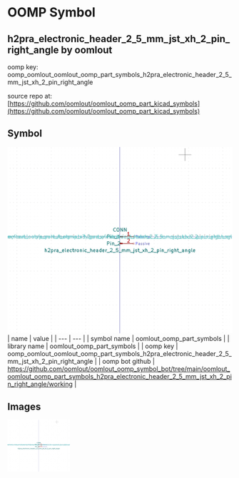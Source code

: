 # OOMP Symbol  
## h2pra_electronic_header_2_5_mm_jst_xh_2_pin_right_angle  by oomlout  
  
oomp key: oomp_oomlout_oomlout_oomp_part_symbols_h2pra_electronic_header_2_5_mm_jst_xh_2_pin_right_angle  
  
source repo at: [https://github.com/oomlout/oomlout_oomp_part_kicad_symbols](https://github.com/oomlout/oomlout_oomp_part_kicad_symbols)  
## Symbol  
  
[![working.png](working_600.png)](working.png)  
| name | value | 
| --- | --- | 
| symbol name | oomlout_oomp_part_symbols | 
| library name | oomlout_oomp_part_symbols | 
| oomp key | oomp_oomlout_oomlout_oomp_part_symbols_h2pra_electronic_header_2_5_mm_jst_xh_2_pin_right_angle | 
| oomp bot github | https://github.com/oomlout/oomlout_oomp_symbol_bot/tree/main/oomlout_oomlout_oomp_part_symbols_h2pra_electronic_header_2_5_mm_jst_xh_2_pin_right_angle/working | 
## Images  
  
[![working.png](working_140.png)](working.png)  
